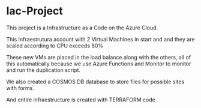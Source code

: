 # Iac-Project

This project is a Infrastructure as a Code on the Azure Cloud.

This Infraestrutura account with 2 Virtual Machines in start and and they are scaled according to CPU exceeds 80%

These new VMs are placed in the load balance along with the others, all of this automatically because we use Azure Functions and Monitor to monitor and run the duplication script. 

We also created a COSMOS DB database to store files for possible sites with forms.

And entire infraestructure is created with TERRAFORM code
